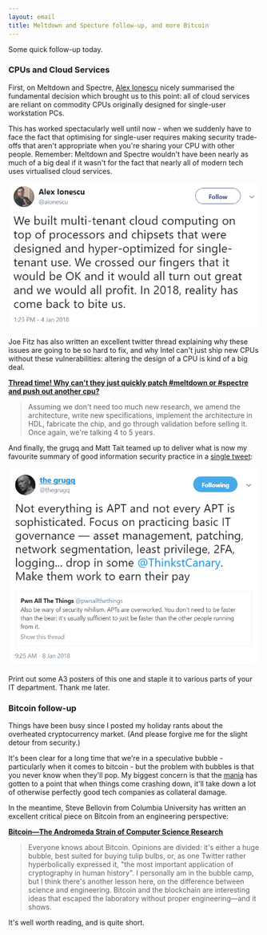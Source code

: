 ```yaml
---
layout: email
title: Meltdown and Specture follow-up, and more Bitcoin
---
```


Some quick follow-up today. 

### CPUs and Cloud Services

First, on Meltdown and Spectre, [Alex Ionescu](https://twitter.com/aionescu/status/949028481056190464) nicely summarised the fundamental decision which brought us to this point: all of cloud services are reliant on commodity CPUs originally designed for single-user workstation PCs.

This has worked spectacularly well until now - when we suddenly have to face the fact that optimising for single-user requires making security trade-offs that aren't appropriate when you're sharing your CPU with other people. Remember: Meltdown and Spectre wouldn't have been nearly as much of a big deal if it wasn't for the fact that nearly all of modern tech uses virtualised cloud services.

![Multi-tenant computing](../images/multi-tenant-computing.png)

Joe Fitz has also written an excellent twitter thread explaining why these issues are going to be so hard to fix, and why Intel can't just ship new CPUs without these vulnerabilities: altering the design of a CPU is kind of a big deal.

[**Thread time! Why can't they just quickly patch #meltdown or #spectre and push out another cpu?**](https://twitter.com/securelyfitz/status/949370010652196864)

>Assuming we don't need too much new research, we amend the architecture, write new specifications, implement the architecture in HDL, fabricate the chip, and go through validation before selling it. Once again, we're talking 4 to 5 years.

And finally, the grugq and Matt Tait teamed up to deliver what is now my favourite summary of good information security practice in a [single tweet](https://twitter.com/thegrugq/status/950418262772260864):

![Basic hygeine](../images/grugq-not-everything-is-APT.png)

Print out some A3 posters of this one and staple it to various parts of your IT department. Thank me later.

### Bitcoin follow-up

Things have been busy since I posted my holiday rants about the overheated cryptocurrency market. (And please forgive me for the slight detour from security.)

It's been clear for a long time that we're in a speculative bubble - particularly when it comes to bitcoin - but the problem with bubbles is that you never know when they'll pop. My biggest concern is that the [mania](https://www.theverge.com/2017/12/21/16805598/companies-blockchain-tech-cryptocurrency-tea) has gotten to a point that when things come crashing down, it'll take down a lot of otherwise perfectly good tech companies as collateral damage.

In the meantime, Steve Bellovin from Columbia University has written an excellent critical piece on Bitcoin from an engineering perspective:

[**Bitcoin—The Andromeda Strain of Computer Science Research**](https://www.cs.columbia.edu/~smb/blog/2017-12/2017-12-30.html)

>Everyone knows about Bitcoin. Opinions are divided: it's either a huge bubble, best suited for buying tulip bulbs, or, as one Twitter rather hyperbolically expressed it, "the most important application of cryptography in human history". I personally am in the bubble camp, but I think there's another lesson here, on the difference between science and engineering. Bitcoin and the blockchain are interesting ideas that escaped the laboratory without proper engineering—and it shows.

It's well worth reading, and is quite short.